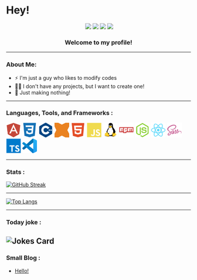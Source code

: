 # Hey!
<div align="center">
  <div id="badges">
   <img src="https://komarev.com/ghpvc/?username=Witherbear&style=flat-square&color=blue" alt=""/>
   <img src="https://img.shields.io/github/followers/Witherbear?style=flat-square">
   <img src="https://img.shields.io/github/stars/Witherbear?style=flat-square">
   <img src="https://img.shields.io/twitter/follow/witherbearofc?style=flat-square">
   <img src="https://img.shields.io/reddit/user-karma/combined/WitherbearOfc?style=flat-square">
  </div>
  <h3>Welcome to my profile!</h3>
</div>

---
### About Me:

- :zap: I'm just a guy who likes to modify codes
- :man_technologist: I don't have any projects, but I want to create one!
- :balloon: Just making nothing!

---

### Languages, Tools, and Frameworks :
<div>
  <img src="https://github.com/devicons/devicon/blob/master/icons/angularjs/angularjs-plain.svg" width="40" height="40">
  <img src="https://github.com/devicons/devicon/blob/master/icons/css3/css3-plain.svg" width="40" height="40">
  <img src="https://github.com/devicons/devicon/blob/master/icons/cplusplus/cplusplus-plain.svg" width="40" height="40">
  <img src="https://github.com/devicons/devicon/blob/master/icons/haxe/haxe-plain.svg" width="40" height="40">
  <img src="https://github.com/devicons/devicon/blob/master/icons/html5/html5-plain.svg" width="40" height="40">
  <img src="https://github.com/devicons/devicon/blob/master/icons/javascript/javascript-plain.svg" width="40" height="40">
  <img src="https://github.com/devicons/devicon/blob/master/icons/linux/linux-original.svg" width="40" height="40">
  <img src="https://github.com/devicons/devicon/blob/master/icons/npm/npm-original-wordmark.svg" width="40" height="40">
  <img src="https://github.com/devicons/devicon/blob/master/icons/nodejs/nodejs-plain.svg" width="40" height="40">
  <img src="https://github.com/devicons/devicon/blob/master/icons/react/react-original.svg" width="40" height="40">
  <img src="https://github.com/devicons/devicon/blob/master/icons/sass/sass-original.svg" width="40" height="40">
  <img src="https://github.com/devicons/devicon/blob/master/icons/typescript/typescript-plain.svg" width="40" height="40">
  <img src="https://github.com/devicons/devicon/blob/master/icons/vscode/vscode-original.svg" width="40" height="40">
</div>

---

### Stats :
[![GitHub Streak](https://github-readme-streak-stats.herokuapp.com?user=Witherbear&theme=monokai&hide_border=true)](https://git.io/streak-stats) <br>

---

[![Top Langs](https://github-readme-stats.vercel.app/api/top-langs/?username=Witherbear&layout=compact&theme=vision-friendly-dark)](https://github.com/anuraghazra/github-readme-stats)

---
### Today joke :
![Jokes Card](https://readme-jokes.vercel.app/api)
---

### Small Blog :
<!-- BLOG-POST-LIST:START -->
- [Hello!](https://dev.to/witherbear/hello-29l5)
<!-- BLOG-POST-LIST:END -->
